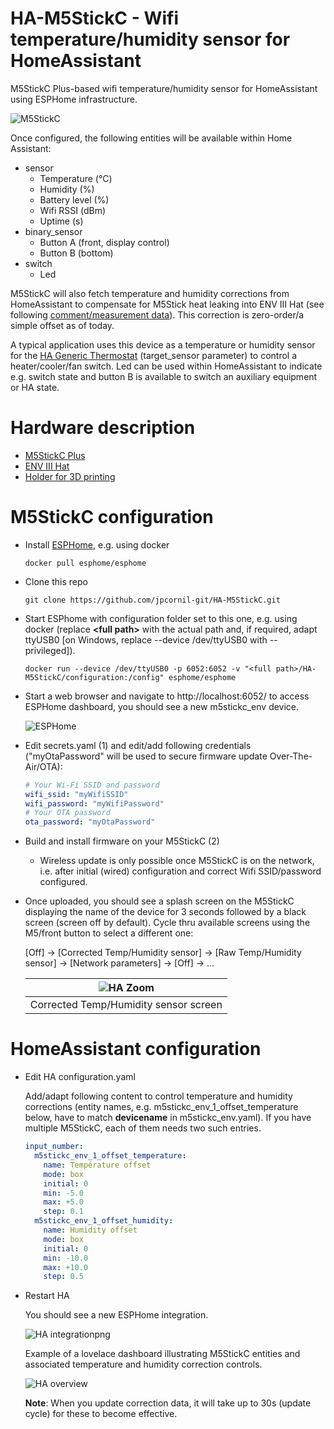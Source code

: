 # HA-M5StickC - Wifi temperature/humidity sensor for HomeAssistant
M5StickC Plus-based wifi temperature/humidity sensor for HomeAssistant using ESPHome infrastructure.

![M5StickC](https://user-images.githubusercontent.com/40644331/150952300-0b41d46b-c639-4111-89eb-ae7e53106b5b.png)

Once configured, the following entities will be available within Home Assistant:
* sensor
  * Temperature (°C)
  * Humidity (%)
  * Battery level (%)
  * Wifi RSSI (dBm)
  * Uptime (s)
* binary_sensor
  * Button A (front, display control)
  * Button B (bottom)
* switch
  * Led

M5StickC will also fetch temperature and humidity corrections from HomeAssistant to compensate for M5Stick heat leaking into ENV III Hat (see following [comment/measurement data](https://github.com/esphome/issues/issues/2887#issuecomment-1015253415)). This correction is zero-order/a simple offset as of today. 

A typical application uses this device as a temperature or humidity sensor for the [HA Generic Thermostat](https://www.home-assistant.io/integrations/generic_thermostat/) (target_sensor parameter) to control a heater/cooler/fan switch. Led can be used within HomeAssistant to indicate e.g. switch state and button B is available to switch an auxiliary equipment or HA state. 

# Hardware description
* [M5StickC Plus](https://docs.m5stack.com/en/core/m5stickc_plus)
* [ENV III Hat](https://docs.m5stack.com/en/hat/hat_envIII)
* [Holder for 3D printing](https://github.com/jpcornil-git/HA-M5StickC/blob/main/M5StickC%20Holder.stl) 

# M5StickC configuration
* Install [ESPHome](https://esphome.io/guides/getting_started_command_line.html), e.g. using docker
  ```
  docker pull esphome/esphome
  ```
* Clone this repo
  ```
  git clone https://github.com/jpcornil-git/HA-M5StickC.git
  ```
* Start ESPhome with configuration folder set to this one,  e.g. using docker (replace __\<full path\>__ with the actual path and, if required, adapt ttyUSB0 [on Windows, replace --device /dev/ttyUSB0 with --privileged]).
  ```
  docker run --device /dev/ttyUSB0 -p 6052:6052 -v "<full path>/HA-M5StickC/configuration:/config" esphome/esphome
  ```
* Start a web browser and navigate to http://localhost:6052/ to access ESPHome dashboard, you should see a new m5stickc_env device.

  ![ESPHome](https://user-images.githubusercontent.com/40644331/150975974-32f76b0c-ee18-437d-9910-80420ca39890.png)

* Edit secrets.yaml (1) and edit/add following credentials ("myOtaPassword" will be used to secure firmware update Over-The-Air/OTA):
  ``` yaml
  # Your Wi-Fi SSID and password
  wifi_ssid: "myWifiSSID"
  wifi_password: "myWifiPassword"
  # Your OTA password
  ota_password: "myOtaPassword"
  ```
* Build and install firmware on your M5StickC (2)
  * Wireless update is only possible once M5StickC is on the network, i.e. after initial (wired) configuration and correct Wifi SSID/password configured.

* Once uploaded, you should see a splash screen on the M5StickC displaying the name of the device for 3 seconds followed by a black screen (screen off by default). Cycle thru available screens using the M5/front button to select a different one:

    [Off] -> [Corrected Temp/Humidity sensor] -> [Raw Temp/Humidity sensor] -> [Network parameters] -> [Off] -> ...
    
  | ![HA Zoom](https://user-images.githubusercontent.com/40644331/151000476-269d5fe0-8ff0-4daa-aa97-5433fab35a71.png) |
  | :---: |
  | Corrected Temp/Humidity sensor screen |

# HomeAssistant configuration
* Edit HA configuration.yaml 
  
  Add/adapt following content to control temperature and humidity corrections (entity names, e.g. m5stickc_env_1_offset_temperature below, have to match **devicename** in m5stickc_env.yaml). If you have multiple M5StickC, each of them needs two such entries.  

  ``` yaml
  input_number:
    m5stickc_env_1_offset_temperature:
      name: Température offset
      mode: box
      initial: 0
      min: -5.0
      max: +5.0
      step: 0.1
    m5stickc_env_1_offset_humidity:
      name: Humidity offset
      mode: box
      initial: 0
      min: -10.0
      max: +10.0
      step: 0.5
  ```
* Restart HA

  You should see a new ESPHome integration.

  ![HA integrationpng](https://user-images.githubusercontent.com/40644331/150993327-281525f8-aca9-4efc-a8a5-195ec5fab00d.png)

  Example of a lovelace dashboard illustrating M5StickC entities and associated temperature and humidity correction controls.

  ![HA overview](https://user-images.githubusercontent.com/40644331/150995882-91f921ec-5f07-4787-a00e-24ceff94937e.png)

  **Note**: When you update correction data, it will take up to 30s (update cycle) for these to become effective. 

